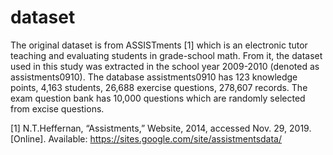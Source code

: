 # dataset
The original dataset is from ASSISTments [1] which is an electronic tutor teaching and evaluating students in grade-school math. From it, the dataset used in this study was extracted in the school year 2009-2010 (denoted as assistments0910). The database assistments0910 has 123 knowledge points, 4,163 students, 26,688 exercise questions, 278,607 records. The exam question bank has 10,000 questions which are randomly selected from excise questions.

[1] N.T.Heffernan, “Assistments,” Website, 2014, accessed Nov. 29, 2019. [Online]. Available: https://sites.google.com/site/assistmentsdata/

